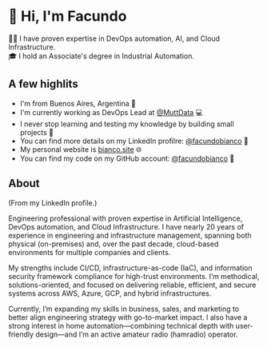 # 👋 Hi, I'm Facundo

👨‍💻 I have proven expertise in DevOps automation, AI, and Cloud Infrastructure.<br/>
🎓 I hold an Associate's degree in Industrial Automation.

## A few highlits

- I'm from Buenos Aires, Argentina 📍
- I'm currently working as DevOps Lead at [@MuttData](https://github.com/MuttData) 💻
- I never stop learning and testing my knowledge by building small projects 📖
- You can find more details on my LinkedIn profilre: [@facundobianco](https://www.linkedin.com/in/facundobianco/) 👀
- My personal website is [bianco.site](https://bianco.site) 🌐
- You can find my code on my GitHub account: [@facundobianco](https://github.com/facundobianco?tab=repositories) 🔧

## About

(From my LinkedIn profile.)

Engineering professional with proven expertise in Artificial Intelligence, DevOps automation, and Cloud Infrastructure. I have nearly 20 years of experience in engineering and infrastructure management, spanning both physical (on-premises) and, over the past decade, cloud-based environments for multiple companies and clients.

My strengths include CI/CD, infrastructure-as-code (IaC), and information security framework compliance for high-trust environments. I’m methodical, solutions-oriented, and focused on delivering reliable, efficient, and secure systems across AWS, Azure, GCP, and hybrid infrastructures.

Currently, I’m expanding my skills in business, sales, and marketing to better align engineering strategy with go-to-market impact. I also have a strong interest in home automation—combining technical depth with user-friendly design—and I’m an active amateur radio (hamradio) operator.
